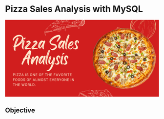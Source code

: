 #         Pizza Sales Analysis with MySQL
![Pizza logo](https://github.com/VDhakad-Datamind/Pizza_Sales_Sql_Project/blob/main/Pizza-Image1.png)

##  Objective 
